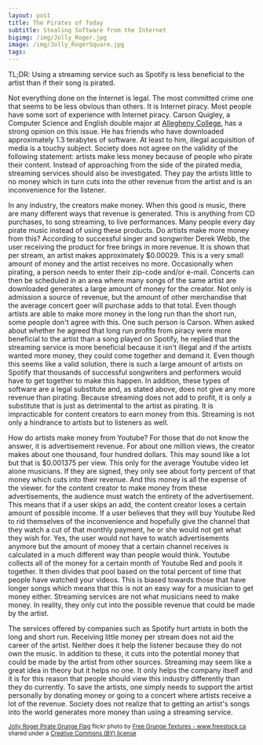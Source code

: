 ```yaml
---
layout: post
title: The Pirates of Today
subtitle: Stealing Software from the Internet
bigimg: /img/Jolly_Roger.jpg
image: /img/Jolly_RogerSquare.jpg
tags:
---
```

TL;DR: Using a streaming service such as Spotify is less beneficial to the artist than if their song is pirated.

Not everything done on the Internet is legal. The most committed crime one that seems to be less obvious than others. It is Internet piracy. Most people have some sort of experience with Internet piracy.  Carson Quigley, a Computer Science and English double major at [Allegheny College](allegheny.edu), has a strong opinion on this issue. He has friends who have downloaded approximately 1.3 terabytes of software. At least to him, illegal acquisition of media is a touchy subject. Society does not agree on the validity of the following statement: artists make less money because of people who pirate their content. Instead of approaching from the side of the pirated media, streaming services should also be investigated. They pay the artists little to no money which in turn cuts into the other revenue from the artist and is an inconvenience for the listener.

In any industry, the creators make money. When this good is music, there are many different ways that revenue is generated. This is anything from CD purchases, to song streaming, to live performances. Many people every day pirate music instead of using these products. Do artists make more money from this? According to successful singer and songwriter Derek Webb, the user receiving the product for free brings in more revenue. It is shown that per stream, an artist makes approximately $0.00029. This is a very small amount of money and the artist receives no more. Occasionally when pirating, a person needs to enter their zip-code and/or e-mail. Concerts can then be scheduled in an area where many songs of the same artist are downloaded generates a large amount of money for the creator. Not only is admission a source of revenue, but the amount of other merchandise that the average concert goer will purchase adds to that total. Even though artists are able to make more money in the long run than the short run, some people don't agree with this. One such person is Carson. When asked about whether he agreed that long run profits from piracy were more beneficial to the artist than a song played on Spotify, he replied that the streaming service is more beneficial because it isn't illegal and if the artists wanted more money, they could come together and demand it. Even though this seems like a valid solution, there is such a large amount of artists on Spotify that thousands of successful songwriters and performers would have to get together to make this happen. In addition, these types of software are a legal substitute and, as stated above, does not give any more revenue than pirating. Because streaming does not add to profit, it is only a substitute that is just as detrimental to the artist as pirating. It is impracticable for content creators to earn money from this. Streaming is not only a hindrance to artists but to listeners as well.

How do artists make money from Youtube? For those that do not know the answer, it is advertisement revenue. For about one million views, the creator makes about one thousand, four hundred dollars. This may sound like a lot but that is $0.001375 per view. This only for the average Youtube video let alone musicians. If they are signed, they only see about forty percent of that money which cuts into their revenue. And this money is all the expense of the viewer. for the content creator to make money from these advertisements, the audience must watch the entirety of the advertisement. This means that if a user skips an add, the content creator loses a certain amount of possible income. If a user believes that they will buy Youtube Red to rid themselves of the inconvenience and hopefully give the channel that they watch a cut of that monthly payment, he or she would not get what they wish for. Yes, the user would not have to watch advertisements anymore but the amount of money that a certain channel receives is calculated in a much different way than people would think. Youtube collects all of the money for a certain month of Youtube Red and pools it together. It then divides that pool based on the total percent of time that people have watched your videos. This is biased towards those that have longer songs which means that this is not an easy way for a musician to get money either. Streaming services are not what musicians need to make money. In reality, they only cut into the possible revenue that could be made by the artist.

The services offered by companies such as Spotify hurt artists in both the long and short run. Receiving little money per stream does not aid the career of the artist. Neither does it help the listener because they do not own the music. In addition to these, it cuts into the potential money that could be made by the artist from other sources. Streaming may seem like a great idea in theory but it helps no one. It only helps the company itself and it is for this reason that people should view this industry differently than they do currently. To save the artists, one simply needs to support the artist personally by donating money or going to a concert where artists receive a lot of the revenue. Society does not realize that to getting an artist's songs into the world generates more money than using a streaming service.

<small><a title="Jolly Roger Pirate Grunge Flag" href="https://flickr.com/photos/80497449@N04/7377925440">Jolly Roger Pirate Grunge Flag</a> flickr photo by <a href="https://flickr.com/people/80497449@N04">Free Grunge Textures - www.freestock.ca</a> shared under a <a href="https://creativecommons.org/licenses/by/2.0/">Creative Commons (BY) license</a> </small>
